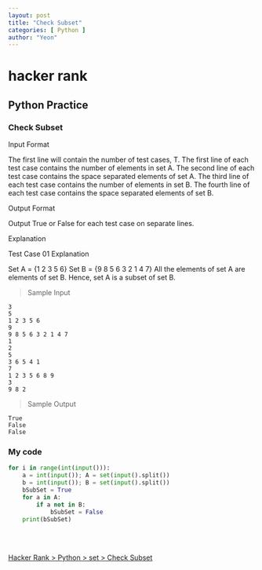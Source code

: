 ```yaml
---
layout: post
title: "Check Subset"
categories: [ Python ]
author: "Yeon"
---
```


# hacker rank

## Python Practice
### Check Subset

Input Format

The first line will contain the number of test cases, T. 
The first line of each test case contains the number of elements in set A.
The second line of each test case contains the space separated elements of set A.
The third line of each test case contains the number of elements in set B.
The fourth line of each test case contains the space separated elements of set B.



Output Format

Output True or False for each test case on separate lines.



Explanation

Test Case 01 Explanation

Set A = {1 2 3 5 6} 
Set B = {9 8 5 6 3 2 1 4 7} 
All the elements of set A are elements of set B. 
Hence, set A is a subset of set B.
> Sample Input
~~~
3
5
1 2 3 5 6
9
9 8 5 6 3 2 1 4 7
1
2
5
3 6 5 4 1
7
1 2 3 5 6 8 9
3
9 8 2
~~~

> Sample Output
~~~
True 
False
False
~~~

### My code
```python
for i in range(int(input())):
    a = int(input()); A = set(input().split()) 
    b = int(input()); B = set(input().split())
    bSubSet = True
    for a in A:
        if a not in B:
            bSubSet = False
    print(bSubSet)
```

<br>
<br>

[Hacker Rank > Python > set > Check Subset ](https://www.hackerrank.com/challenges/py-check-subset/problem)